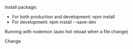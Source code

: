 Install package:
- For both production and development: npm install <package>
- For development: npm install <package> --save-dev

Running with nodemon (auto hot reload when a file change)

Change
